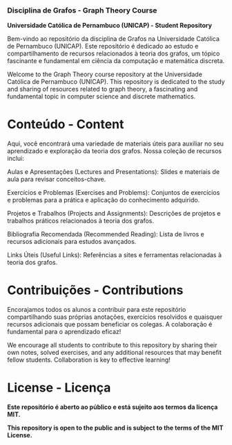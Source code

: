 ### Disciplina de Grafos - Graph Theory Course

**Universidade Católica de Pernambuco (UNICAP) - Student Repository**

Bem-vindo ao repositório da disciplina de Grafos na Universidade Católica de Pernambuco (UNICAP). Este repositório é dedicado ao estudo e compartilhamento de recursos relacionados à teoria dos grafos, um tópico fascinante e fundamental em ciência da computação e matemática discreta.

Welcome to the Graph Theory course repository at the Universidade Católica de Pernambuco (UNICAP). This repository is dedicated to the study and sharing of resources related to graph theory, a fascinating and fundamental topic in computer science and discrete mathematics.

# Conteúdo - Content

Aqui, você encontrará uma variedade de materiais úteis para auxiliar no seu aprendizado e exploração da teoria dos grafos. Nossa coleção de recursos inclui:

Aulas e Apresentações (Lectures and Presentations): Slides e materiais de aula para revisar conceitos-chave.

Exercícios e Problemas (Exercises and Problems): Conjuntos de exercícios e problemas para a prática e aplicação do conhecimento adquirido.

Projetos e Trabalhos (Projects and Assignments): Descrições de projetos e trabalhos práticos relacionados à teoria dos grafos.

Bibliografia Recomendada (Recommended Reading): Lista de livros e recursos adicionais para estudos avançados.

Links Úteis (Useful Links): Referências a sites e ferramentas relacionadas à teoria dos grafos.

# Contribuições - Contributions

Encorajamos todos os alunos a contribuir para este repositório compartilhando suas próprias anotações, exercícios resolvidos e quaisquer recursos adicionais que possam beneficiar os colegas. A colaboração é fundamental para o aprendizado eficaz!

We encourage all students to contribute to this repository by sharing their own notes, solved exercises, and any additional resources that may benefit fellow students. Collaboration is key to effective learning!

# License - Licença

**Este repositório é aberto ao público e está sujeito aos termos da licença MIT.**

**This repository is open to the public and is subject to the terms of the MIT License.**
